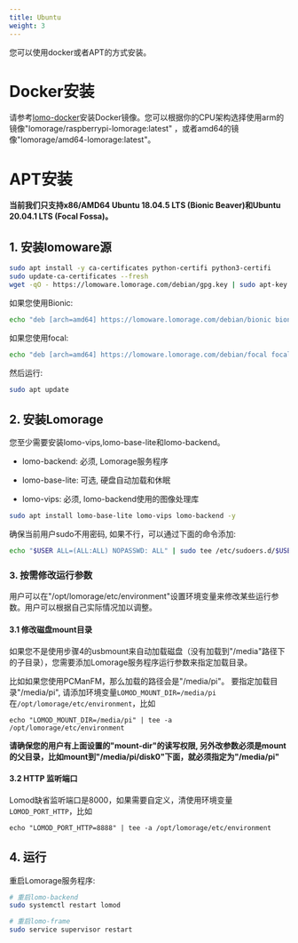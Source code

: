```yaml
---
title: Ubuntu
weight: 3
---
```


您可以使用docker或者APT的方式安装。

# Docker安装

请参考[lomo-docker](https://github.com/lomorage/lomo-docker)安装Docker镜像。您可以根据你的CPU架构选择使用arm的镜像"lomorage/raspberrypi-lomorage:latest" ，或者amd64的镜像"lomorage/amd64-lomorage:latest"。

# APT安装

**当前我们只支持x86/AMD64 Ubuntu 18.04.5 LTS (Bionic Beaver)和Ubuntu 20.04.1 LTS (Focal Fossa)。**

## 1. 安装lomoware源

```bash
sudo apt install -y ca-certificates python-certifi python3-certifi
sudo update-ca-certificates --fresh
wget -qO - https://lomoware.lomorage.com/debian/gpg.key | sudo apt-key add -
```

如果您使用Bionic:

```bash
echo "deb [arch=amd64] https://lomoware.lomorage.com/debian/bionic bionic main" | sudo tee /etc/apt/sources.list.d/lomoware.list
```

如果您使用focal:

```bash
echo "deb [arch=amd64] https://lomoware.lomorage.com/debian/focal focal main" | sudo tee /etc/apt/sources.list.d/lomoware.list
```

然后运行:

```bash
sudo apt update
```

## 2. 安装Lomorage

您至少需要安装lomo-vips,lomo-base-lite和lomo-backend。

- lomo-backend: 必须, Lomorage服务程序

- lomo-base-lite: 可选, 硬盘自动加载和休眠

- lomo-vips: 必须, lomo-backend使用的图像处理库

```bash
sudo apt install lomo-base-lite lomo-vips lomo-backend -y
```

确保当前用户sudo不用密码, 如果不行，可以通过下面的命令添加:

```bash
echo "$USER ALL=(ALL:ALL) NOPASSWD: ALL" | sudo tee /etc/sudoers.d/$USER
```

### 3. 按需修改运行参数

用户可以在"/opt/lomorage/etc/environment"设置环境变量来修改某些运行参数。用户可以根据自己实际情况加以调整。

#### 3.1 修改磁盘mount目录

如果您不是使用步骤4的usbmount来自动加载磁盘（没有加载到"/media"路径下的子目录），您需要添加Lomorage服务程序运行参数来指定加载目录。

比如如果您使用PCManFM，那么加载的路径会是"/media/pi"。 要指定加载目录"/media/pi", 请添加环境变量`LOMOD_MOUNT_DIR=/media/pi`在`/opt/lomorage/etc/environment`，比如

```
echo "LOMOD_MOUNT_DIR=/media/pi" | tee -a /opt/lomorage/etc/environment
```

**请确保您的用户有上面设置的"mount-dir"的读写权限, 另外改参数必须是mount的父目录，比如mount到"/media/pi/disk0"下面，就必须指定为"/media/pi"**

#### 3.2 HTTP 监听端口

Lomod缺省监听端口是8000，如果需要自定义，清使用环境变量`LOMOD_PORT_HTTP`，比如

```
echo "LOMOD_PORT_HTTP=8888" | tee -a /opt/lomorage/etc/environment
```

## 4. 运行

重启Lomorage服务程序:

```bash
# 重启lomo-backend
sudo systemctl restart lomod

# 重启lomo-frame
sudo service supervisor restart
```
